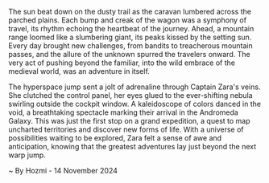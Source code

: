 
The sun beat down on the dusty trail as the caravan lumbered across the parched plains.  Each bump and creak of the wagon was a symphony of travel, its rhythm echoing the heartbeat of the journey.  Ahead, a mountain range loomed like a slumbering giant, its peaks kissed by the setting sun.  Every day brought new challenges, from bandits to treacherous mountain passes, and the allure of the unknown spurred the travelers onward. The very act of pushing beyond the familiar, into the wild embrace of the medieval world, was an adventure in itself. 

The hyperspace jump sent a jolt of adrenaline through Captain Zara's veins.  She clutched the control panel, her eyes glued to the ever-shifting nebula swirling outside the cockpit window.  A kaleidoscope of colors danced in the void, a breathtaking spectacle marking their arrival in the Andromeda Galaxy.  This was just the first stop on a grand expedition, a quest to map uncharted territories and discover new forms of life.  With a universe of possibilities waiting to be explored, Zara felt a sense of awe and anticipation, knowing that the greatest adventures lay just beyond the next warp jump. 

~ By Hozmi - 14 November 2024
